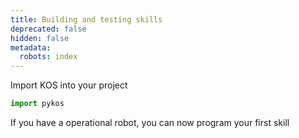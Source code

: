 ```yaml
---
title: Building and testing skills
deprecated: false
hidden: false
metadata:
  robots: index
---
```

Import KOS into your project

```python Python
import pykos
```

If you have a operational robot, you can now program your first skill

<TutorialTile emoji="🦉" slug="make-your-robot-wave" title="Make your Robot wave" />